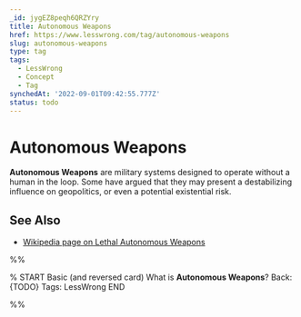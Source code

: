 ```yaml
---
_id: jygEZ8peqh6QRZYry
title: Autonomous Weapons
href: https://www.lesswrong.com/tag/autonomous-weapons
slug: autonomous-weapons
type: tag
tags:
  - LessWrong
  - Concept
  - Tag
synchedAt: '2022-09-01T09:42:55.777Z'
status: todo
---
```


# Autonomous Weapons

**Autonomous Weapons** are military systems designed to operate without a human in the loop. Some have argued that they may present a destabilizing influence on geopolitics, or even a potential existential risk.

## See Also

- [Wikipedia page on Lethal Autonomous Weapons](https://en.wikipedia.org/wiki/Lethal_autonomous_weapon)


%%

% START
Basic (and reversed card)
What is **Autonomous Weapons**?
Back: {TODO}
Tags: LessWrong
END

%%
	
